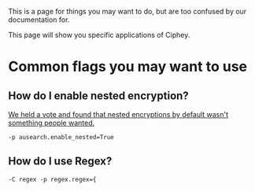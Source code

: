 This is a page for things you may want to do, but are too confused by our documentation for.

This page will show you specific applications of Ciphey.


# Common flags you may want to use
## How do I enable nested encryption?
[We held a vote and found that nested encryptions by default wasn't something people wanted.](https://github.com/Ciphey/Ciphey/issues/327)
```
-p ausearch.enable_nested=True
```
## How do I use Regex?
```
-C regex -p regex.regex={
```